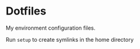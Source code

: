 # Dotfiles

My environment configuration files.

Run `setup` to create symlinks in the home directory
